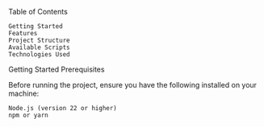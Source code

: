 

Table of Contents

    Getting Started
    Features
    Project Structure
    Available Scripts
    Technologies Used

Getting Started
Prerequisites

Before running the project, ensure you have the following installed on your machine:

    Node.js (version 22 or higher)
    npm or yarn
